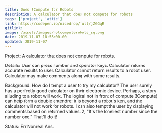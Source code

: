 ```yaml
---
title: Does !Compute for Robots
description: A calculator that does not compute for robots
tags: ['project', 'attic']
link: https://codepen.io/nicedrop/full/jZGGqR
gitlink:
image: /assets/images/notcomputerobots_sq.png
date: 2019-11-07 18:55:00.00
updated: 2019-11-07
---
```


Project: A calculator that does not compute for robots.

Details: User can press number and operator keys. Calculator returns accurate results to user. Calculator cannot return results to a robot user. Calculator may make comments along with some results.

Background: How do I tempt a user to try my calculator? The user surely has a perfectly good calculator on their electronic device. Perhaps, a story alluding to a robot will work. The logical not in front of compute (!Compute) can help form a double entendre: it is beyond a robot's ken, and the calculator will not work for robots. I can also tempt the user by displaying comments based on returned values. 2, "It's the loneliest number since the number one." That'll do it!

Status: Err:Nonreal Ans.
